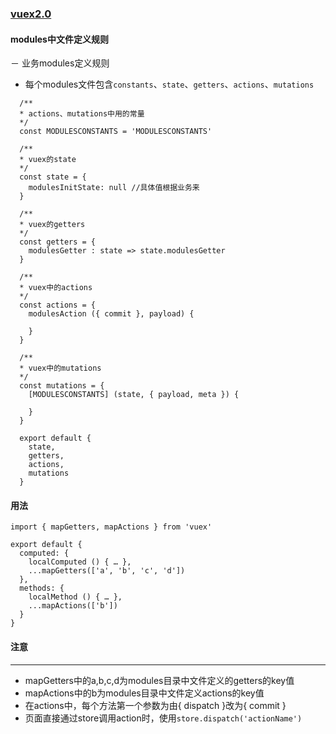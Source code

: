 ### [vuex2.0](https://github.com/vuejs/vuex/issues/236)

#### modules中文件定义规则

－ 业务modules定义规则
  - 每个modules文件包含`constants`、`state`、`getters`、`actions`、`mutations`

  ```
    /**
    * actions、mutations中用的常量
    */
    const MODULESCONSTANTS = 'MODULESCONSTANTS'

    /**
    * vuex的state
    */
    const state = {
      modulesInitState: null //具体值根据业务来
    }

    /**
    * vuex的getters
    */
    const getters = {
      modulesGetter : state => state.modulesGetter
    }

    /**
    * vuex中的actions
    */
    const actions = {
      modulesAction ({ commit }, payload) {
        
      }
    }

    /**
    * vuex中的mutations
    */
    const mutations = {
      [MODULESCONSTANTS] (state, { payload, meta }) {
        
      }
    }

    export default {
      state,
      getters,
      actions,
      mutations
    }
  ```


#### 用法

```
import { mapGetters, mapActions } from 'vuex'

export default {
  computed: {
    localComputed () { … },
    ...mapGetters(['a', 'b', 'c', 'd'])
  },
  methods: {
    localMethod () { … },
    ...mapActions(['b'])
  }
}
```
#### 注意

----

- mapGetters中的a,b,c,d为modules目录中文件定义的getters的key值
- mapActions中的b为modules目录中文件定义actions的key值
- 在actions中，每个方法第一个参数为由{ dispatch }改为{ commit }
- 页面直接通过store调用action时，使用`store.dispatch('actionName')`